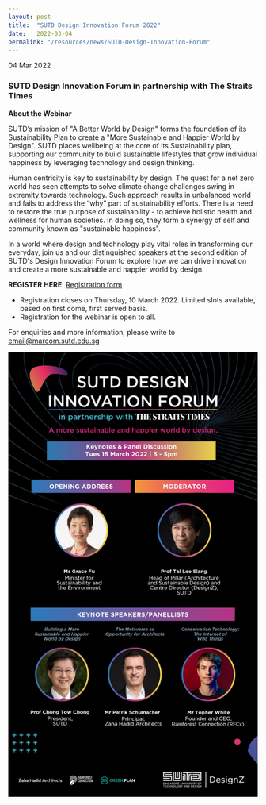 ```yaml
---
layout: post
title:  "SUTD Design Innovation Forum 2022"
date:   2022-03-04
permalink: "/resources/news/SUTD-Design-Innovation-Forum"
---
```

04 Mar 2022

### **SUTD Design Innovation Forum in partnership with The Straits Times**

**About the Webinar**

SUTD’s mission of "A Better World by Design" forms the foundation of its Sustainability Plan to create a "More Sustainable and Happier World by Design". SUTD places wellbeing at the core of its Sustainability plan, supporting our community to build sustainable lifestyles that grow individual happiness by leveraging technology and design thinking.

Human centricity is key to sustainability by design. The quest for a net zero world has seen attempts to solve climate change challenges swing in extremity towards technology. Such approach results in unbalanced world and fails to address the “why” part of sustainability efforts. There is a need to restore the true purpose of sustainability - to achieve holistic health and wellness for human societies. In doing so, they form a synergy of self and community known as "sustainable happiness".

In a world where design and technology play vital roles in transforming our everyday, join us and our distinguished speakers at the second edition of SUTD's Design Innovation Forum to explore how we can drive innovation and create a more sustainable and happier world by design.

**REGISTER HERE**: [Registration form](http://www.sutd.edu.sg/DIforum2022)<br/> 

- Registration closes on Thursday, 10 March 2022. Limited slots available, based on first come, first served basis.
- Registration for the webinar is open to all. 

For enquiries and more information, please write to email@marcom.sutd.edu.sg

![SUTD Design Innovation Forum 2022 Poster]( images/SUTD-Design-Innovation-Forum-2022.jpg)

